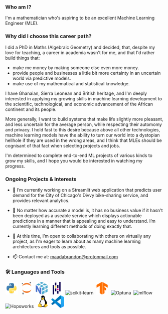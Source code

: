 ### Who am I? 

I'm a mathematician who's aspiring to be an excellent Machine Learning Engineer (MLE). 

### Why did I choose this career path? 

I did a PhD in Maths (Algebraic Geometry) and decided, that, despite my love for teaching, a career in academia wasn't for me, and that I'd rather build things that:
 
- make me money by making someone else even more money.
- provide people and businesses a little bit more certainty in an uncertain world via predictive models.
- make use of my mathematical and statistical knowledge.

I have Ghanaian, Sierra Leonean and British heritage, and I'm deeply interested in applying my growing skills in machine learning development to the scientific, technological, and economic advancement of the African continent and its people. 

More generally, I want to build systems that make life slightly more pleasant, and less uncertain for the average person, while respecting their automomy and privacy. I hold fast to this desire because above all other technologies, machine learning models have the ability to turn our world into a dystopian hellhole if they are used in the wrong areas, and I think that MLEs should be cognisant of that fact when selecting projects and jobs.

I'm determined to complete end-to-end ML projects of various kinds to grow my skills, and I hope you would be interested in watching my progress.

### Ongoing Projects & Interests
- 🔭 I’m currently working on a Streamlit web application that predicts user demand for the City of Chicago's Divvy bike-sharing service, and provides relevant analytics.

- 🌱 No matter how accurate a model is, it has no business value if it hasn't been deployed as a useable service which displays actionable predictions in a manner that is appealing and easy to understand. I’m currently learning different methods of doing exactly that.
   
- 👯 At this time, I’m open to collaborating with others on virtually any project, as I'm eager to learn about as many machine learning architectures and tools as possible.

- 📫 Contact me at: maadabrandon@protonmail.com 



### :hammer_and_wrench: Languages and Tools
  <img src="https://github.com/devicons/devicon/blob/master/icons/python/python-original.svg" title="Python" alt="Python" width="40" height="40"/>&nbsp;
  <img src="https://github.com/devicons/devicon/blob/master/icons/jupyter/jupyter-original.svg" title="Jupyter" alt="Jupyter" width="40" height="40"/>&nbsp;
  <img src="https://github.com/devicons/devicon/blob/master/icons/numpy/numpy-original.svg" title="Numpy" alt="Numpy" width="40" height="40"/>&nbsp;
  <img src="https://github.com/devicons/devicon/blob/master/icons/pandas/pandas-original.svg" title="Pandas" alt="Pandas" width="40" height="40"/>&nbsp;
  <img src="https://external-content.duckduckgo.com/iu/?u=https%3A%2F%2Flogosdownload.com%2Flogo%2Fscikit-learn-logo-big.png&f=1&nofb=1&ipt=dc8109c7270108f1039f351c0c19e173c3f752eb44eb1b66c3559e7a6605ed06&ipo=images" title="scikit-learn" alt="scikit-learn" width="50" height="40"/>&nbsp; 
  <img src="https://github.com/devicons/devicon/blob/master/icons/tensorflow/tensorflow-original.svg" title="Tensorflow" alt="Tensorflow" width="40" height="40"/>&nbsp; 
  <img src="https://avatars.githubusercontent.com/u/57251745?s=400&v=4" title="Optuna" alt="Optuna" width="40" height="40"/>&nbsp; 
  <img src="https://coffeeanddata.ca/assets/images/posts/20190429/mlflow.jpeg#center" title="mlflow" alt="mlflow" width="60" height="40"/>&nbsp; 
  <img src="https://image.pngaaa.com/311/6854311-middle.png" title="Hopsworks" alt="Hopsworks" width="50" height="40"/>&nbsp; 
  <img src="https://github.com/devicons/devicon/blob/master/icons/linux/linux-original.svg" title="Linux" alt="Linux" width="40" height="40"/>&nbsp;
  <img src="https://github.com/devicons/devicon/blob/master/icons/vscode/vscode-original.svg" title="VSCode" alt="VSCode" width="40" height="40"/>&nbsp;
</div>
